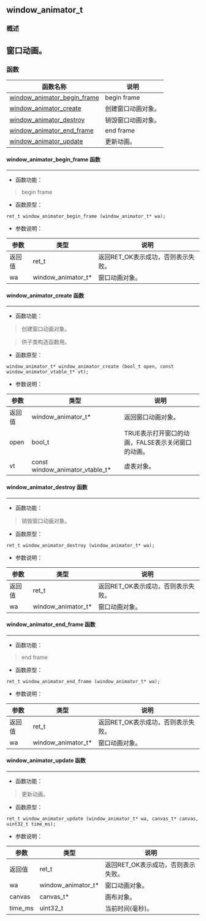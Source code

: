 ## window\_animator\_t
### 概述
窗口动画。
----------------------------------
### 函数
<p id="window_animator_t_methods">

| 函数名称 | 说明 | 
| -------- | ------------ | 
| <a href="#window_animator_t_window_animator_begin_frame">window\_animator\_begin\_frame</a> | begin frame |
| <a href="#window_animator_t_window_animator_create">window\_animator\_create</a> | 创建窗口动画对象。 |
| <a href="#window_animator_t_window_animator_destroy">window\_animator\_destroy</a> | 销毁窗口动画对象。 |
| <a href="#window_animator_t_window_animator_end_frame">window\_animator\_end\_frame</a> | end frame |
| <a href="#window_animator_t_window_animator_update">window\_animator\_update</a> | 更新动画。 |
#### window\_animator\_begin\_frame 函数
-----------------------

* 函数功能：

> <p id="window_animator_t_window_animator_begin_frame">begin frame

* 函数原型：

```
ret_t window_animator_begin_frame (window_animator_t* wa);
```

* 参数说明：

| 参数 | 类型 | 说明 |
| -------- | ----- | --------- |
| 返回值 | ret\_t | 返回RET\_OK表示成功，否则表示失败。 |
| wa | window\_animator\_t* | 窗口动画对象。 |
#### window\_animator\_create 函数
-----------------------

* 函数功能：

> <p id="window_animator_t_window_animator_create">创建窗口动画对象。

>供子类构造函数用。

* 函数原型：

```
window_animator_t* window_animator_create (bool_t open, const window_animator_vtable_t* vt);
```

* 参数说明：

| 参数 | 类型 | 说明 |
| -------- | ----- | --------- |
| 返回值 | window\_animator\_t* | 返回窗口动画对象。 |
| open | bool\_t | TRUE表示打开窗口的动画，FALSE表示关闭窗口的动画。 |
| vt | const window\_animator\_vtable\_t* | 虚表对象。 |
#### window\_animator\_destroy 函数
-----------------------

* 函数功能：

> <p id="window_animator_t_window_animator_destroy">销毁窗口动画对象。

* 函数原型：

```
ret_t window_animator_destroy (window_animator_t* wa);
```

* 参数说明：

| 参数 | 类型 | 说明 |
| -------- | ----- | --------- |
| 返回值 | ret\_t | 返回RET\_OK表示成功，否则表示失败。 |
| wa | window\_animator\_t* | 窗口动画对象。 |
#### window\_animator\_end\_frame 函数
-----------------------

* 函数功能：

> <p id="window_animator_t_window_animator_end_frame">end frame

* 函数原型：

```
ret_t window_animator_end_frame (window_animator_t* wa);
```

* 参数说明：

| 参数 | 类型 | 说明 |
| -------- | ----- | --------- |
| 返回值 | ret\_t | 返回RET\_OK表示成功，否则表示失败。 |
| wa | window\_animator\_t* | 窗口动画对象。 |
#### window\_animator\_update 函数
-----------------------

* 函数功能：

> <p id="window_animator_t_window_animator_update">更新动画。

* 函数原型：

```
ret_t window_animator_update (window_animator_t* wa, canvas_t* canvas, uint32_t time_ms);
```

* 参数说明：

| 参数 | 类型 | 说明 |
| -------- | ----- | --------- |
| 返回值 | ret\_t | 返回RET\_OK表示成功，否则表示失败。 |
| wa | window\_animator\_t* | 窗口动画对象。 |
| canvas | canvas\_t* | 画布对象。 |
| time\_ms | uint32\_t | 当前时间(毫秒)。 |
